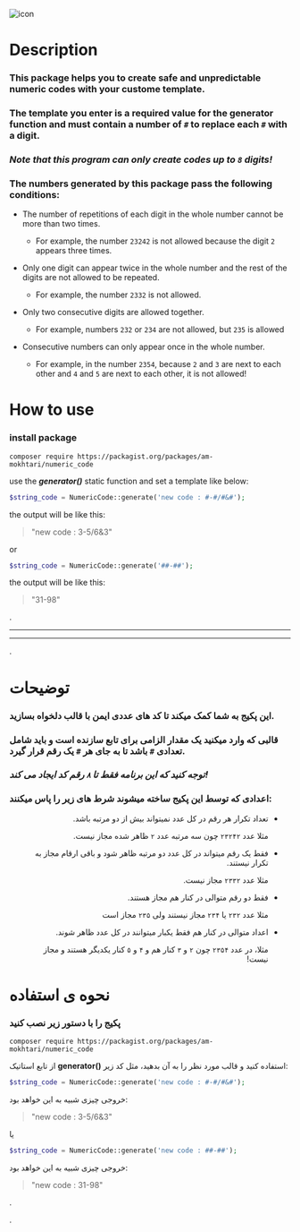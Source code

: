 
![icon](https://i.imgur.com/x91V9lA.jpg)

# Description
### This package helps you to create safe and unpredictable numeric codes with your custome template.  
### The template you enter is a required value for the generator function and must contain a number of `#` to replace each `#` with a digit.

### _Note that this program can only create codes up to `8` digits!_

### The numbers generated by this package pass the following conditions:

- The number of repetitions of each digit in the whole number cannot be more than two times.

  - For example, the number `23242` is not allowed because the digit `2` appears three times.

- Only one digit can appear twice in the whole number and the rest of the digits are not allowed to be repeated.

  - For example, the number `2332` is not allowed.

- Only two consecutive digits are allowed together.

  - For example, numbers `232` or `234` are not allowed, but `235` is allowed

- Consecutive numbers can only appear once in the whole number.

  - For example, in the number `2354`, because `2` and `3` are next to each other and `4` and `5` are next to each other, it is not allowed!

# How to use
### install package
```
composer require https://packagist.org/packages/am-mokhtari/numeric_code
```

use the ***generator()*** static function and set a template like below:
```php
$string_code = NumericCode::generate('new code : #-#/#&#');
```
the output will be like this:
> "new code : 3-5/6&3"

or

```php
$string_code = NumericCode::generate('##-##');
```
the output will be like this:
> "31-98"

.

----
----

.


# توضیحات
### این پکیج به شما کمک میکند تا کد های عددی ایمن با قالب دلخواه بسازید.  
### قالبی که وارد میکنید یک مقدار الزامی برای تابع سازنده است و باید شامل تعدادی `#` باشد تا به جای هر `#` یک رقم قرار گیرد.

### *توجه کنید که این برنامه فقط تا `۸` رقم کد ایجاد می کند!*

### اعدادی که توسط این پکیج ساخته میشوند شرط های زیر را پاس میکنند:
<ul dir="rtl">
<li>

  تعداد تکرار هر رقم در کل عدد نمیتواند بیش از دو مرتبه باشد.
  
  مثلا عدد `۲۳۲۴۲` چون سه مرتبه عدد `۲` ظاهر شده مجاز نیست.
</li>
<li>

  فقط یک رقم میتواند در کل عدد دو مرتبه ظاهر شود و باقی ارقام مجاز به تکرار نیستند.
  
  مثلا عدد `۲۳۳۲` مجاز نیست.
</li>
<li>

  فقط دو رقم متوالی در کنار هم مجاز هستند.
  
  مثلا عدد `۲۳۲` یا `۲۳۴` مجاز نیستند ولی `۲۳۵` مجاز است
</li>
<li>

  اعداد متوالی در کنار هم فقط یکبار میتوانند در کل عدد ظاهر شوند.
  
  مثلا، در عدد `۲۳۵۴` چون `۲` و `۳` کنار هم و `۴` و `۵` کنار یکدیگر هستند و مجاز نیست!
</li>
</ul>

# نحوه ی استفاده
### پکیج را با دستور زیر نصب کنید
```
composer require https://packagist.org/packages/am-mokhtari/numeric_code
```

از تابع استاتیک **generator()** استفاده کنید و قالب مورد نظر را به آن بدهید، مثل کد زیر:
```php
$string_code = NumericCode::generate('new code : #-#/#&#');
```
خروجی چیزی شبیه به این خواهد بود:
> "new code : 3-5/6&3"

یا

```php
$string_code = NumericCode::generate('new code : ##-##');
```
خروجی چیزی شبیه به این خواهد بود:
> "new code : 31-98"

.

.

